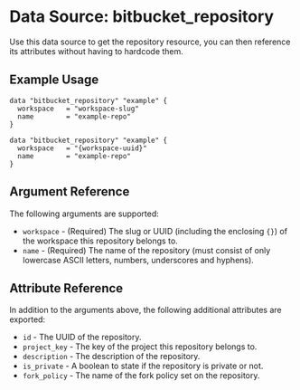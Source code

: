 # Data Source: bitbucket_repository
Use this data source to get the repository resource, you can then reference its attributes without having to hardcode them.

## Example Usage
```hcl
data "bitbucket_repository" "example" {
  workspace   = "workspace-slug"
  name        = "example-repo"
}
```
```hcl
data "bitbucket_repository" "example" {
  workspace   = "{workspace-uuid}"
  name        = "example-repo"
}
```

## Argument Reference
The following arguments are supported:
* `workspace` - (Required) The slug or UUID (including the enclosing `{}`) of the workspace this repository belongs to.
* `name` - (Required) The name of the repository (must consist of only lowercase ASCII letters, numbers, underscores and hyphens).

## Attribute Reference
In addition to the arguments above, the following additional attributes are exported:
* `id` - The UUID of the repository.
* `project_key` - The key of the project this repository belongs to.
* `description` - The description of the repository.
* `is_private` - A boolean to state if the repository is private or not.
* `fork_policy` - The name of the fork policy set on the repository.
